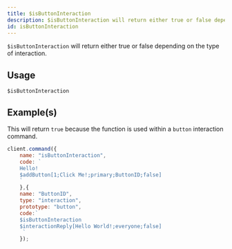 ```yaml
---
title: $isButtonInteraction
description: $isButtonInteraction will return either true or false depending on the type of the interaction.
id: isButtonInteraction
---
```


`$isButtonInteraction` will return either true or false depending on the type of interaction.

## Usage

```aoi
$isButtonInteraction
```

## Example(s)

This will return `true` because the function is used within a `button` interaction command.

```js
client.command({
    name: "isButtonInteraction",
    code: ` 
    Hello!
    $addButton[1;Click Me!;primary;ButtonID;false]
    `
    },{
    name: "ButtonID",
    type: "interaction",
    prototype: "button",
    code:`
	$isButtonInteraction
    $interactionReply[Hello World!;everyone;false]
     `
    });

  ```